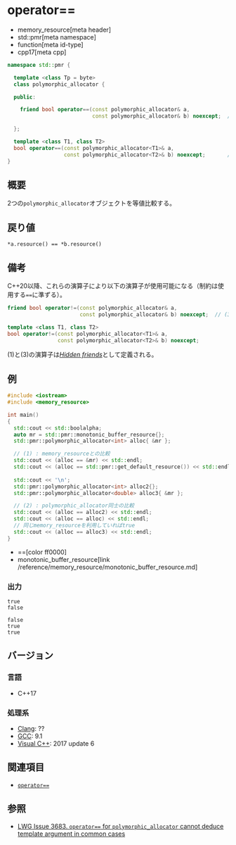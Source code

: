 # operator==
* memory_resource[meta header]
* std::pmr[meta namespace]
* function[meta id-type]
* cpp17[meta cpp]

```cpp
namespace std::pmr {

  template <class Tp = byte>
  class polymorphic_allocator {

  public:

    friend bool operator==(const polymorphic_allocator& a,
                           const polymorphic_allocator& b) noexcept;  // (1)

  };

  template <class T1, class T2>
  bool operator==(const polymorphic_allocator<T1>& a,
                  const polymorphic_allocator<T2>& b) noexcept;       // (2)
}
```

## 概要
2つの`polymorphic_allocator`オブジェクトを等値比較する。

## 戻り値
`*a.resource() == *b.resource()`

## 備考

C++20以降、これらの演算子により以下の演算子が使用可能になる（制約は使用する`==`に準ずる）。

```cpp
friend bool operator!=(const polymorphic_allocator& a,
                       const polymorphic_allocator& b) noexcept;  // (3)

template <class T1, class T2>
bool operator!=(const polymorphic_allocator<T1>& a,
                const polymorphic_allocator<T2>& b) noexcept;
```

(1)と(3)の演算子は[*Hidden friends*](/article/lib/hidden_friends.md)として定義される。

## 例
```cpp example
#include <iostream>
#include <memory_resource>

int main()
{
  std::cout << std::boolalpha;
  auto mr = std::pmr::monotonic_buffer_resource{};
  std::pmr::polymorphic_allocator<int> alloc{ &mr };

  // (1) : memory_resourceとの比較
  std::cout << (alloc == &mr) << std::endl;
  std::cout << (alloc == std::pmr::get_default_resource()) << std::endl;
  
  std::cout << '\n';
  std::pmr::polymorphic_allocator<int> alloc2{};
  std::pmr::polymorphic_allocator<double> alloc3{ &mr };

  // (2) : polymorphic_allocator同士の比較
  std::cout << (alloc == alloc2) << std::endl;
  std::cout << (alloc == alloc) << std::endl;
  // 同じmemory_resourceを利用していればtrue
  std::cout << (alloc == alloc3) << std::endl;
}
```
* ==[color ff0000]
* monotonic_buffer_resource[link /reference/memory_resource/monotonic_buffer_resource.md]

### 出力
```
true
false

false
true
true
```

## バージョン
### 言語
- C++17

### 処理系
- [Clang](/implementation.md#clang): ??
- [GCC](/implementation.md#gcc): 9.1
- [Visual C++](/implementation.md#visual_cpp): 2017 update 6

## 関連項目
- [`operator==`](/reference/memory_resource/memory_resource/op_equal.md)

## 参照

- [LWG Issue 3683. `operator==` for `polymorphic_allocator` cannot deduce template argument in common cases](https://cplusplus.github.io/LWG/issue3683)